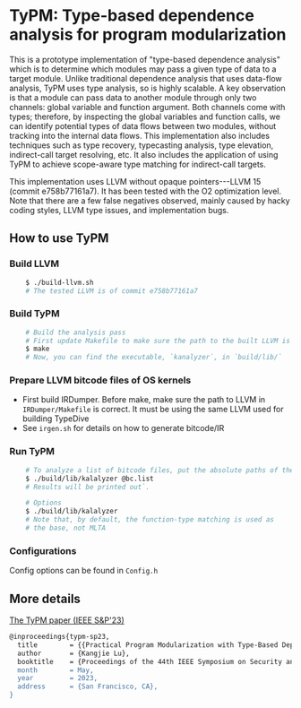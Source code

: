 # TyPM: Type-based dependence analysis for program modularization

This is a prototype implementation of "type-based dependence
analysis" which is to determine which modules may pass a given type
of data to a target module. Unlike traditional dependence analysis
that uses data-flow analysis, TyPM uses type analysis, so is
highly scalable. A key observation is that a module can pass data to
another module through only two channels: global variable and
function argument. Both channels come with types; therefore, by
inspecting the global variables and function calls, we can identify
potential types of data flows between two modules, without tracking
into the internal data flows. This implementation also includes
techniques such as type recovery, typecasting analysis, type
elevation, indirect-call target resolving, etc. It also includes the
application of using TyPM to achieve scope-aware type matching for
indirect-call targets.

This implementation uses LLVM without opaque pointers---LLVM 15
(commit e758b77161a7). It has been tested with the O2 optimization
level. Note that there are a few false negatives observed, mainly
caused by hacky coding styles, LLVM type issues, and implementation
bugs.


## How to use TyPM

### Build LLVM
```sh
	$ ./build-llvm.sh
	# The tested LLVM is of commit e758b77161a7
```

### Build TyPM
```sh
	# Build the analysis pass
	# First update Makefile to make sure the path to the built LLVM is correct
	$ make
	# Now, you can find the executable, `kanalyzer`, in `build/lib/`
```

### Prepare LLVM bitcode files of OS kernels

* First build IRDumper. Before make, make sure the path to LLVM in
	`IRDumper/Makefile` is correct. It must be using the same LLVM used
	for building TypeDive
* See `irgen.sh` for details on how to generate bitcode/IR

### Run TyPM
```sh
	# To analyze a list of bitcode files, put the absolute paths of the bitcode files in a file, say "bc.list", then run:
	$ ./build/lib/kalalyzer @bc.list
	# Results will be printed out`.
```

```sh
	# Options
	$ ./build/lib/kalalyzer
	# Note that, by default, the function-type matching is used as
	# the base, not MLTA
```

### Configurations

Config options can be found in `Config.h`


## More details

[The TyPM paper (IEEE S&P'23)](https://www-users.cse.umn.edu/~kjlu/papers/typm.pdf)
```sh
@inproceedings{typm-sp23,
  title        = {{Practical Program Modularization with Type-Based Dependence Analysis}},
  author       = {Kangjie Lu},
  booktitle    = {Proceedings of the 44th IEEE Symposium on Security and Privacy (S\&P'23)},
  month        = May,
  year         = 2023,
  address      = {San Francisco, CA},
}
```
